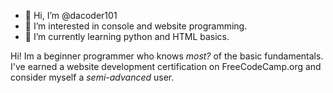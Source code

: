 - 👋 Hi, I’m @dacoder101
- 👀 I’m interested in console and website programming.
- 🌱 I’m currently learning python and HTML basics.

Hi! Im a beginner programmer who knows _most?_ of the basic fundamentals.
I've earned a website development certification on FreeCodeCamp.org and consider myself a _semi-advanced_ user.
